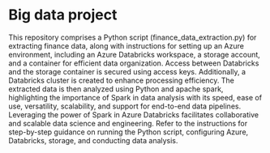 # Big data project

This repository comprises a Python script (finance_data_extraction.py) for extracting finance data, along with instructions for setting up an Azure environment, including an Azure Databricks workspace, a storage account, and a container for efficient data organization. Access between Databricks and the storage container is secured using access keys. Additionally, a Databricks cluster is created to enhance processing efficiency. The extracted data is then analyzed using Python and apache spark, highlighting the importance of Spark in data analysis with its speed, ease of use, versatility, scalability, and support for end-to-end data pipelines. Leveraging the power of Spark in Azure Databricks facilitates collaborative and scalable data science and engineering. Refer to the instructions for step-by-step guidance on running the Python script, configuring Azure, Databricks, storage, and conducting data analysis.

